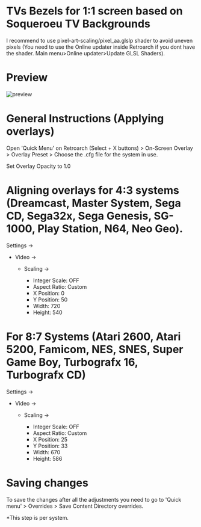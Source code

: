 # TVs Bezels for 1:1 screen based on Soqueroeu TV Backgrounds

I recommend to use pixel-art-scaling/pixel_aa.glslp shader to avoid uneven pixels (You need to use the Online updater inside Retroarch if you dont have the shader. Main menu>Online updater>Update GLSL Shaders).

# Preview

![preview](https://github.com/user-attachments/assets/1f3a08dd-739b-48fb-ae8d-6c3ce9cea149)


# General Instructions (Applying overlays)

Open 'Quick Menu' on Retroarch (Select + X buttons) > On-Screen Overlay > Overlay Preset > Choose the .cfg file for the system in use. 

Set Overlay Opacity to 1.0

# Aligning overlays for 4:3 systems (Dreamcast, Master System, Sega CD, Sega32x, Sega Genesis, SG-1000, Play Station, N64, Neo Geo).
 
Settings ->

  - Video ->
    
    - Scaling ->
      
      * Integer Scale: OFF
      * Aspect Ratio: Custom
      * X Position: 0
      * Y Position: 50
      * Width: 720
      * Height: 540

# For 8:7 Systems (Atari 2600, Atari 5200, Famicom, NES, SNES, Super Game Boy, Turbografx 16, Turbografx CD) 

Settings ->

  - Video ->

    - Scaling ->

      - Integer Scale: OFF
      - Aspect Ratio: Custom
      - X Position: 25
      - Y Position: 33
      - Width:  670
      - Height: 586 

    
# Saving changes

To save the changes after all the adjustments you need to go to 'Quick menu' > Overrides > Save Content Directory overrides. 

  *This step is per system.
